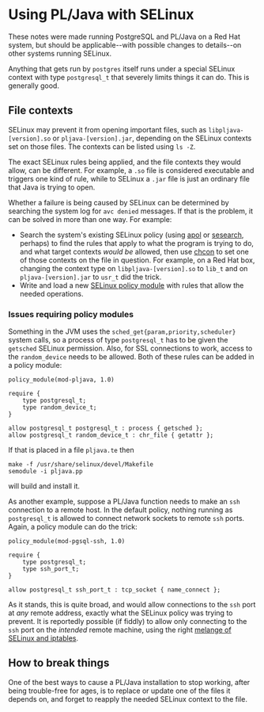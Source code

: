 # Using PL/Java with SELinux

These notes were made running PostgreSQL and PL/Java on a Red Hat system,
but should be applicable--with possible changes to details--on other systems
running SELinux.

Anything that gets run by `postgres` itself runs under a special SELinux context
with type `postgresql_t` that severely limits things it can do.  This is
generally good.

## File contexts

SELinux may prevent it from opening important files, such as
`libpljava-[version].so` or `pljava-[version].jar`, depending
on the SELinux contexts set on those files. The contexts can be
listed using `ls -Z`.

The exact SELinux rules being applied, and the file contexts they
would allow, can be different. For example, a `.so` file is considered
executable and triggers one kind of rule, while to SELinux a `.jar` file
is just an ordinary file that Java is trying to open.

Whether a failure is being caused by SELinux can be determined by
searching the system log for `avc denied` messages. If that is the
problem, it can be solved in more than one way. For example:

* Search the system's existing SELinux policy (using [apol][] or
    [sesearch][], perhaps) to find the rules that apply to what
    the program is trying to do, and what target contexts *would be*
    allowed, then use [chcon][] to set one of those contexts on the
    file in question. For example, on a Red Hat box, changing the
    context type on `libpljava-[version].so` to `lib_t` and on
    `pljava-[version].jar` to `usr_t` did the trick.
* Write and load a new [SELinux policy module][sepolmod] with rules
    that allow the needed operations.

[apol]:     https://raw.githubusercontent.com/wiki/TresysTechnology/setools3/files/images/setools-3.3/apol-rule-search.png
[sesearch]: https://raw.githubusercontent.com/wiki/TresysTechnology/setools3/files/images/setools-3.3/sesearch-help.png
[chcon]:    http://www.gnu.org/software/coreutils/manual/html_node/chcon-invocation.html
[sepolmod]: http://docs.fedoraproject.org/en-US/Fedora/13/html/SELinux_FAQ/index.html#faq-entry-whatare-policy-modules

### Issues requiring policy modules

Something in the JVM uses the `sched_get{param,priority,scheduler}` system
calls, so a process of type `postgresql_t` has to be given the `getsched`
SELinux permission. Also, for SSL connections to work, access to the
`random_device` needs to be allowed. Both of these rules can be added in
a policy module:

```
policy_module(mod-pljava, 1.0)

require {
    type postgresql_t;
    type random_device_t;
}

allow postgresql_t postgresql_t : process { getsched };
allow postgresql_t random_device_t : chr_file { getattr };
```

If that is placed in a file `pljava.te` then

    make -f /usr/share/selinux/devel/Makefile
    semodule -i pljava.pp

will build and install it.

As another example, suppose a PL/Java function needs to make an `ssh`
connection to a remote host. In the default policy, nothing running as
`postgresql_t` is allowed to connect network sockets to remote `ssh` ports.
Again, a policy module can do the trick:

```
policy_module(mod-pgsql-ssh, 1.0)

require {
    type postgresql_t;
    type ssh_port_t;
}

allow postgresql_t ssh_port_t : tcp_socket { name_connect };
```

As it stands, this is quite broad, and would allow connections to the `ssh`
port at _any_ remote address, exactly what the SELinux policy was trying
to prevent. It is reportedly possible (if fiddly) to allow only connecting
to the `ssh` port on the _intended_ remote machine, using the right
[melange of SELinux and iptables][melange].

[melange]: http://serverfault.com/questions/366922/selinux-limit-httpd-outbound-connections-by-address-and-port

## How to break things

One of the best ways to cause a PL/Java installation to stop working, after
being trouble-free for ages, is to replace or update one of the files it
depends on, and forget to reapply the needed SELinux context to the file.
